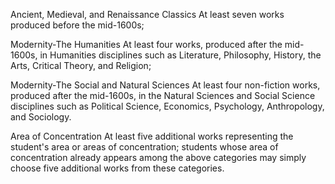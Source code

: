 Ancient, Medieval, and Renaissance Classics
At least seven works produced before the mid-1600s;

Modernity-The Humanities
At least four works, produced after the mid-1600s, in Humanities disciplines such as Literature, Philosophy, History, the Arts, Critical Theory, and Religion;

Modernity-The Social and Natural Sciences 
At least four non-fiction works, produced after the mid-1600s, in the Natural Sciences and Social Science disciplines such as Political Science, Economics, Psychology, Anthropology, and Sociology.

Area of Concentration 
At least five additional works representing the student's area or areas of concentration; students whose area of concentration already appears among the above categories may simply choose five additional works from these categories.

